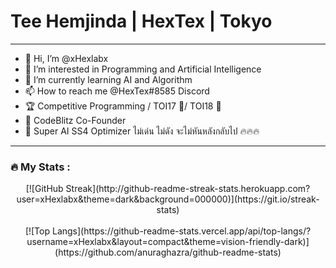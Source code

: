 # Tee Hemjinda | HexTex | Tokyo

<hr>

- 👋 Hi, I’m @xHexlabx
- 👀 I’m interested in Programming and Artificial Intelligence
- 🌱 I’m currently learning AI and Algorithm
- 📫 How to reach me @HexTex#8585 Discord
- 🏆 Competitive Programming / TOI17 🥉/ TOI18 🥇
- 🏢 CodeBlitz Co-Founder
- 🤖 Super AI SS4 Optimizer ไม่เด่น ไม่ดัง จะไม่หันหลังกลับไป 🔥🔥🔥

<hr>



### :fire: My Stats :

<center>
[![GitHub Streak](http://github-readme-streak-stats.herokuapp.com?user=xHexlabx&theme=dark&background=000000)](https://git.io/streak-stats)
<br><br>
[![Top Langs](https://github-readme-stats.vercel.app/api/top-langs/?username=xHexlabx&layout=compact&theme=vision-friendly-dark)](https://github.com/anuraghazra/github-readme-stats)
</center>


<!---
xHexlabx/xHexlabx is a ✨ special ✨ repository because its `README.md` (this file) appears on your GitHub profile.
You can click the Preview link to take a look at your changes.
--->
